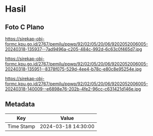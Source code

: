 # Hasil

## Foto C Plano

https://sirekap-obj-formc.kpu.go.id/2767/pemilu/ppwp/92/02/05/20/06/9202052006005-20240318-135937--7ad9496a-c205-484c-992d-6c63c0f465d7.jpg

https://sirekap-obj-formc.kpu.go.id/2767/pemilu/ppwp/92/02/05/20/06/9202052006005-20240318-135951--8378f075-529d-4ee4-b78c-e80c8e95254e.jpg

https://sirekap-obj-formc.kpu.go.id/2767/pemilu/ppwp/92/02/05/20/06/9202052006005-20240318-140009--e6898e76-202b-4fe2-96cc-c631421d146e.jpg


## Metadata

| Key        | Value               |
| ---------- | ------------------- |
| Time Stamp | 2024-03-18 14:30:00 |



